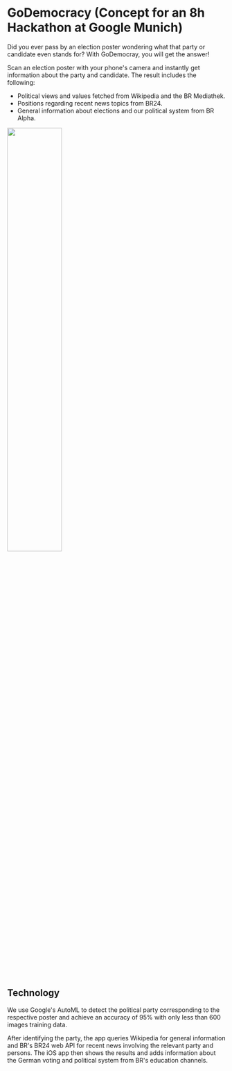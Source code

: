 # GoDemocracy (Concept for an 8h Hackathon at Google Munich)

Did you ever pass by an election poster wondering what that party or candidate even stands for? With GoDemocray, you will get the answer!

Scan an election poster with your phone's camera and instantly get information about the party and candidate. The result includes the following:
- Political views and values fetched from Wikipedia and the BR Mediathek.
- Positions regarding recent news topics from BR24.
- General information about elections and our political system from BR Alpha.

<img src="photos/paul3.JPG" width=50%/>

## Technology
We use Google's AutoML to detect the political party corresponding to the respective poster and achieve an accuracy of 95% with only less than 600 images training data.

After identifying the party, the app queries Wikipedia for general information and BR's BR24 web API for recent news involving the relevant party and persons. The iOS app then shows the results and adds information about the German voting and political system from BR's education channels.
